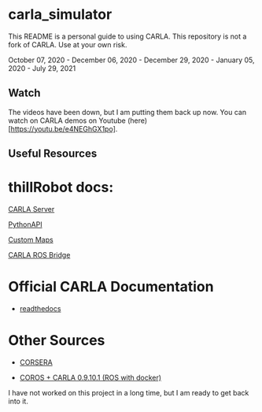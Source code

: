 # carla_simulator
This README is a personal guide to using CARLA. This repository is not a fork of CARLA. Use at your own risk.  

October 07, 2020 - December 06, 2020 - December 29, 2020 - January 05, 2020 - July 29, 2021 

## Watch
The videos have been down, but I am putting them back up now. You can watch on CARLA demos on Youtube (here)[https://youtu.be/e4NEGhGX1po].

## Useful Resources

# thillRobot docs:

  [CARLA Server](https://github.com/thillRobot/carla_simulator/blob/master/docs/server.md)

  [PythonAPI](https://github.com/thillRobot/carla_simulator/blob/master/docs/PythonAPI.md)

  [Custom Maps](https://github.com/thillRobot/carla_simulator/blob/master/docs/maps.md)
  
  [CARLA ROS Bridge](https://github.com/thillRobot/carla_simulator/blob/master/docs/ros_bridge.md)

# Official CARLA Documentation

- [readthedocs](https://carla.readthedocs.io/en/stable/)

# Other Sources

- [CORSERA](https://usermanual.wiki/Document/CARLASetupGuideUbuntu.271743992/help)

- [COROS + CARLA 0.9.10.1 (ROS with docker)](https://hub.docker.com/r/johannhaselberger/coros)

I have not worked on this project in a long time, but I am ready to get back into it.
